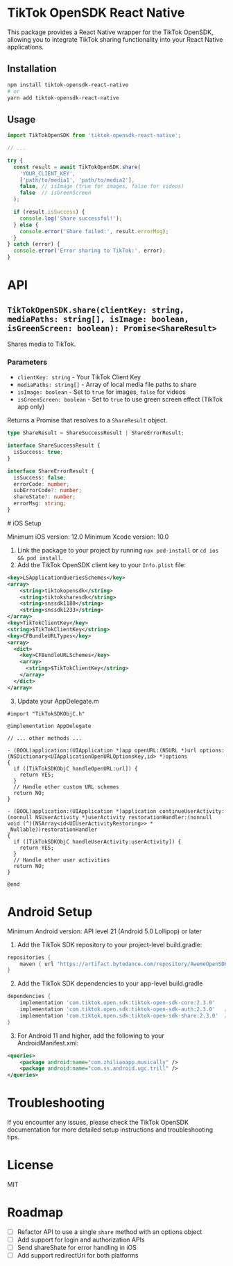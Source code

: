 # TikTok OpenSDK React Native

This package provides a React Native wrapper for the TikTok OpenSDK, allowing you to integrate TikTok sharing functionality into your React Native applications.

## Installation

```bash
npm install tiktok-opensdk-react-native
# or
yarn add tiktok-opensdk-react-native
````

## Usage

```javascript
import TikTokOpenSDK from 'tiktok-opensdk-react-native';

// ...

try {
  const result = await TikTokOpenSDK.share(
    'YOUR_CLIENT_KEY',
    ['path/to/media1', 'path/to/media2'],
    false, // isImage (true for images, false for videos)
    false  // isGreenScreen
  );

  if (result.isSuccess) {
    console.log('Share successful!');
  } else {
    console.error('Share failed:', result.errorMsg);
  }
} catch (error) {
  console.error('Error sharing to TikTok:', error);
}
```

# API

## `TikTokOpenSDK.share(clientKey: string, mediaPaths: string[], isImage: boolean, isGreenScreen: boolean): Promise<ShareResult>`
<!-- Shares media to TikTok.

clientKey: Your TikTok Client Key
mediaUrls: Array of local media file URLs to share
isImage: Set to true for images, false for videos
isGreenScreen: Set to true to use green screen effect (TikTok app only) -->
Shares media to TikTok.

### Parameters

- `clientKey: string` - Your TikTok Client Key
- `mediaPaths: string[]` - Array of local media file paths to share
- `isImage: boolean` - Set to `true` for images, `false` for videos
- `isGreenScreen: boolean` - Set to `true` to use green screen effect (TikTok app only)

Returns a Promise that resolves to a `ShareResult` object.

```typescript
type ShareResult = ShareSuccessResult | ShareErrorResult;

interface ShareSuccessResult {
  isSuccess: true;
}

interface ShareErrorResult {
  isSuccess: false;
  errorCode: number;
  subErrorCode?: number;
  shareState?: number;
  errorMsg: string;
}
```

# iOS Setup

Minimum iOS version: 12.0
Minimum Xcode version: 10.0

1. Link the package to your project by running `npx pod-install` or `cd ios && pod install`.
2. Add the TikTok OpenSDK client key to your `Info.plist` file:

```xml
<key>LSApplicationQueriesSchemes</key>
<array>
    <string>tiktokopensdk</string>
    <string>tiktoksharesdk</string>
    <string>snssdk1180</string>
    <string>snssdk1233</string>
</array>
<key>TikTokClientKey</key>
<string>$TikTokClientKey</string>
<key>CFBundleURLTypes</key>
<array>
  <dict>
    <key>CFBundleURLSchemes</key>
    <array>
      <string>$TikTokClientKey</string>
    </array>
  </dict>
</array>
```

3. Update your AppDelegate.m

```objc
#import "TikTokSDKObjC.h"

@implementation AppDelegate

// ... other methods ...

- (BOOL)application:(UIApplication *)app openURL:(NSURL *)url options:(NSDictionary<UIApplicationOpenURLOptionsKey,id> *)options
{
  if ([TikTokSDKObjC handleOpenURL:url]) {
    return YES;
  }
  // Handle other custom URL schemes
  return NO;
}

- (BOOL)application:(UIApplication *)application continueUserActivity:(nonnull NSUserActivity *)userActivity restorationHandler:(nonnull void (^)(NSArray<id<UIUserActivityRestoring>> * _Nullable))restorationHandler
{
  if ([TikTokSDKObjC handleUserActivity:userActivity]) {
    return YES;
  }
  // Handle other user activities
  return NO;
}

@end
```

# Android Setup

Minimum Android version: API level 21 (Android 5.0 Lollipop) or later

1. Add the TikTok SDK repository to your project-level build.gradle:

```gradle
repositories {
    maven { url "https://artifact.bytedance.com/repository/AwemeOpenSDK" }
}
```

2. Add the TikTok SDK dependencies to your app-level build.gradle

```gradle
dependencies {
    implementation 'com.tiktok.open.sdk:tiktok-open-sdk-core:2.3.0'
    implementation 'com.tiktok.open.sdk:tiktok-open-sdk-auth:2.3.0'   // for authorization API
    implementation 'com.tiktok.open.sdk:tiktok-open-sdk-share:2.3.0'  // for share API
}
```

3. For Android 11 and higher, add the following to your AndroidManifest.xml:

```xml
<queries>
    <package android:name="com.zhiliaoapp.musically" />
    <package android:name="com.ss.android.ugc.trill" />
</queries>
```

# Troubleshooting

If you encounter any issues, please check the TikTok OpenSDK documentation for more detailed setup instructions and troubleshooting tips.

# License

MIT

# Roadmap

- [ ] Refactor API to use a single `share` method with an options object
- [ ] Add support for login and authorization APIs
- [ ] Send shareShate for error handling in iOS
- [ ] Add support redirectUri for both platforms
